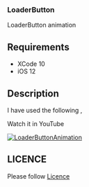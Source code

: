 ### LoaderButton

LoaderButton animation

## Requirements

 - XCode 10 
 - iOS 12

## Description


 I have used the following ,

  
  Watch it in YouTube 

  [![LoaderButtonAnimation](https://github.com/AnanthaKrish/SwiftAnimations/blob/master/Day%2011%20-%20LoaderButton/images/LoaderButton.png)](https://youtu.be/8DNtAIDTvhI)


## LICENCE

  Please follow [Licence](https://github.com/AnanthaKrish/SwiftAnimations/blob/master/LICENSE)
